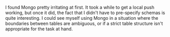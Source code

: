 I found Mongo pretty irritating at first. It took a while to get a local push working, but once it did, the fact that I didn't have to pre-specify schemas is quite interesting. I could see myself using Mongo in a situation where the boundaries between tables are ambiguous, or if a strict table structure isn't appropriate for the task at hand.
